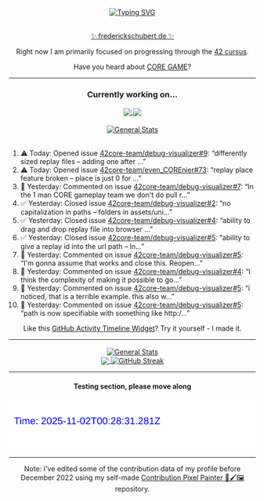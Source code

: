 <div align="center">
	<a href="https://git.io/typing-svg"><img src="https://readme-typing-svg.demolab.com?font=Fira+Code&size=30&pause=1000&color=70A5FD&background=1A1B27&center=true&vCenter=true&repeat=false&random=false&width=550&lines=%F0%9F%91%8B+Hello+World!+I'm+Freddy!+%F0%9F%96%96" alt="Typing SVG" /></a>
</div>
<br>
<div align="center">
	<p></p><a href="https://frederickschubert.de">✨ frederickschubert.de ✨</a></p>
	<p>Right now I am primarily focused on progressing through the <a href="https://github.com/FreddyMSchubert/42_cursus">42 cursus</a>.</p>
	<p>Have you heard about <a href="https://coregame.de/">CORE GAME</a>?</p>
</div>

<hr>

<div align="center">

### Currently working on...

<!-- [![current_repo](https://github-readme-stats.vercel.app/api/pin/?username=FreddyMSchubert&repo=Crafty_Concoctions&theme=tokyonight)](https://github.com/FreddyMSchubert/Crafty_Concoctions) -->

<div align="center">
	<a href="https://github.com/Reptudn/42_transcendence" target="_blank">
		<img align="center" src="https://github-readme-stats.vercel.app/api/pin/?username=Reptudn&repo=42_transcendence&theme=tokyonight" />
	</a>
	<a href="https://github.com/42core-team/even_COREnier" target="_blank">
		<img align="center" src="https://github-readme-stats.vercel.app/api/pin/?username=42core-team&repo=even_COREnier&theme=tokyonight" />
	</a>
</div>

<br>

<div align="center">
	<a href="https://github.com/FreddyMSchubert/42_cursus" target="_blank">
		<img align="center" src="https://github-readme-stats.vercel.app/api/pin/?username=FreddyMSchubert&repo=42_cursus&theme=tokyonight" alt="General Stats" />
	</a>
</div>

<br>

<div align="left">
<ol>
<!-- ACTIVITY:START -->
<li>⚠️ Today: Opened issue <a href="https://github.com/42core-team/debug-visualizer/issues/9">42core-team/debug-visualizer#9</a>: “differently sized replay files – adding one after …”</li>
<li>⚠️ Today: Opened issue <a href="https://github.com/42core-team/even_COREnier/issues/73">42core-team/even_COREnier#73</a>: “replay place feature broken – place is just 0 for …”</li>
<li>💬 Yesterday: Commented on issue <a href="https://github.com/42core-team/debug-visualizer/pull/7#issuecomment-3133770431">42core-team/debug-visualizer#7</a>: “In the 1 man CORE gameplay team we don't do pull r…”</li>
<li>✅ Yesterday: Closed issue <a href="https://github.com/42core-team/debug-visualizer/issues/2">42core-team/debug-visualizer#2</a>: “no capitalization in paths – folders in assets/uni…”</li>
<li>✅ Yesterday: Closed issue <a href="https://github.com/42core-team/debug-visualizer/issues/4">42core-team/debug-visualizer#4</a>: “ability to drag and drop replay file into browser …”</li>
<li>✅ Yesterday: Closed issue <a href="https://github.com/42core-team/debug-visualizer/issues/5">42core-team/debug-visualizer#5</a>: “ability to give a replay id into the url path – In…”</li>
<li>💬 Yesterday: Commented on issue <a href="https://github.com/42core-team/debug-visualizer/issues/5#issuecomment-3133708858">42core-team/debug-visualizer#5</a>: “I'm gonna assume that works and close this. Reopen…”</li>
<li>💬 Yesterday: Commented on issue <a href="https://github.com/42core-team/debug-visualizer/issues/4#issuecomment-3133640863">42core-team/debug-visualizer#4</a>: “I think the complexity of making it possible to go…”</li>
<li>💬 Yesterday: Commented on issue <a href="https://github.com/42core-team/debug-visualizer/issues/5#issuecomment-3133619210">42core-team/debug-visualizer#5</a>: “i noticed, that is a terrible example. this also w…”</li>
<li>💬 Yesterday: Commented on issue <a href="https://github.com/42core-team/debug-visualizer/issues/5#issuecomment-3133609195">42core-team/debug-visualizer#5</a>: “path is now specifiable with something like http:/…”</li>
<!-- ACTIVITY:END -->
</ol>
</div>

Like this [GitHub Activity Timeline Widget](https://github.com/FreddyMSchubert/github-activity-timeline)? Try it yourself - I made it.

<hr>

<div align="center">
	<a href="https://github.com/anuraghazra/github-readme-stats" target="_blank">
		<img height=200 align="center" src="https://github-readme-stats.vercel.app/api?username=FreddyMSchubert&show_icons=true&theme=tokyonight&card_width=650" alt="General Stats" />
	</a>
</div>

<div align="center">
	<a href="https://github.com/anuraghazra/github-readme-stats" target="_blank">
		<img height=200 align="center" src="https://github-readme-stats.vercel.app/api/top-langs/?username=FreddyMSchubert&layout=donut&theme=tokyonight&card_width=320">
	</a>
	<a href="https://github.com/DenverCoder1/github-readme-streak-stats" target="_blank">
		<img height=200 align="center" src="https://streak-stats.demolab.com?user=FreddyMSchubert&theme=tokyonight&date_format=j%20M%5B%20Y%5D&card_width=320&card_height=200&hide_total_contributions=true" alt="GitHub Streak" />
	</a>
</div>

<hr>

#### Testing section, please move along

![GitHub Defenders SVG](https://github.com/FreddyMSchubert/FreddyMSchubert/blob/github_defenders_output/output.svg)

<hr>

Note: I've edited some of the contribution data of my profile before December 2022 using my self-made [Contribution Pixel Painter 🎨🖌️🖼️](https://github.com/FreddyMSchubert/contribution-pixel-painter) repository.
